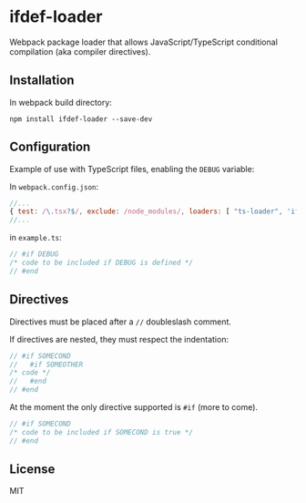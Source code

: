# ifdef-loader

Webpack package loader that allows JavaScript/TypeScript conditional compilation (aka compiler directives).

## Installation

In webpack build directory:
```
npm install ifdef-loader --save-dev
```

## Configuration

Example of use with TypeScript files, enabling the `DEBUG` variable:

In `webpack.config.json`:
```js
//...
{ test: /\.tsx?$/, exclude: /node_modules/, loaders: [ "ts-loader", 'ifdef-loader?DEBUG=true' ] }
//...
```
in `example.ts`:
```ts
// #if DEBUG
/* code to be included if DEBUG is defined */
// #end
```

## Directives

Directives must be placed after a `//` doubleslash comment.

If directives are nested, they must respect the indentation:

```js
// #if SOMECOND
//   #if SOMEOTHER
/* code */
//   #end
// #end
```

At the moment the only directive supported is `#if` (more to come).

```js
// #if SOMECOND
/* code to be included if SOMECOND is true */
// #end
```

## License

MIT

